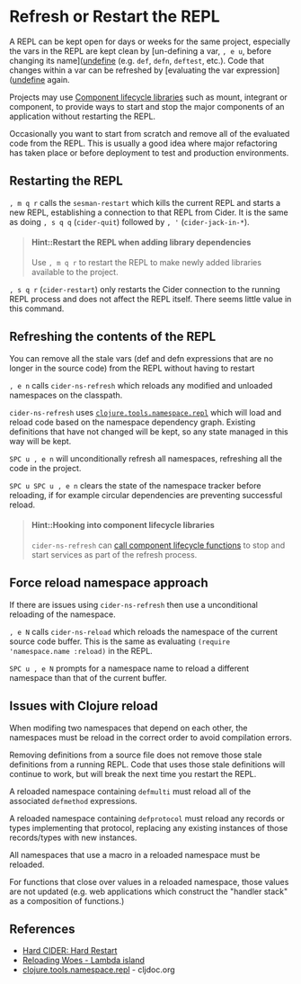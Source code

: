 # Refresh or Restart the REPL
A REPL can be kept open for days or weeks for the same project, especially the vars in the REPL are kept clean by [un-defining a var, `, e u`, before changing its name]([undefine](/evaluating-clojure/undefine.md)  (e.g. `def`, `defn`, `deftest`, etc.).  Code that changes within a var can be refreshed by [evaluating the var expression]([undefine](/evaluating-clojure/) again.

Projects may use [Component lifecycle libraries](component-lifecycle.md) such as mount, integrant or component, to provide ways to start and stop the major components of an application without restarting the REPL.

Occasionally you want to start from scratch and remove all of the evaluated code from the REPL.  This is usually a good idea where major refactoring has taken place or before deployment to test and production environments.

## Restarting the REPL
`, m q r` calls the `sesman-restart` which kills the current REPL and starts a new REPL, establishing a connection to that REPL from Cider. It is the same as doing `, s q q` (`cider-quit`) followed by `, '` (`cider-jack-in-*`).

> #### Hint::Restart the REPL when adding library dependencies
> Use `, m q r` to restart the REPL to make newly added libraries available to the project.

`, s q r` (`cider-restart`) only restarts the Cider connection to the running REPL process and does not affect the REPL itself.  There seems little value in this command.


## Refreshing the contents of the REPL
You can remove all the stale vars (def and defn expressions that are no longer in the source code) from the REPL without having to restart

`, e n` calls `cider-ns-refresh` which reloads any modified and unloaded namespaces on the classpath.

`cider-ns-refresh` uses [`clojure.tools.namespace.repl`](https://github.com/clojure/tools.namespace) which will load and reload code based on the namespace dependency graph. Existing definitions that have not changed will be kept, so any state managed in this way will be kept.

`SPC u , e n` will unconditionally refresh all namespaces, refreshing all the code in the project.

`SPC u SPC u , e n` clears the state of the namespace tracker before reloading, if for example circular dependencies are preventing successful reload.

> #### Hint::Hooking into component lifecycle libraries
> `cider-ns-refresh` can [call component lifecycle functions](/clojure-repl/component-lifecycle.md) to stop and start services as part of the refresh process.

## Force reload namespace approach
If there are issues using `cider-ns-refresh` then use a unconditional reloading of the namespace.

`, e N` calls `cider-ns-reload` which reloads the namespace of the current source code buffer.  This is the same as evaluating `(require 'namespace.name :reload)` in the REPL.

`SPC u , e N` prompts for a namespace name to reload a different namespace than that of the current buffer.


## Issues with Clojure reload
When modifing two namespaces that depend on each other, the namespaces must be reload in the correct order to avoid compilation errors.

Removing definitions from a source file does not remove those stale definitions from a running REPL.  Code that uses those stale definitions will continue to work, but will break the next time you restart the REPL.

A reloaded namespace containing `defmulti` must reload all of the associated `defmethod` expressions.

A reloaded namespace containing `defprotocol` must reload any records or types implementing that protocol,  replacing any existing instances of those records/types with new instances.

All namespaces that use a macro in a reloaded namespace must be reloaded.

For functions that close over values in a reloaded namespace, those values are not updated (e.g. web applications which construct the "handler stack" as a composition of functions.)


## References
* [Hard CIDER: Hard Restart](https://metaredux.com/posts/2019/11/07/hard-cider-hard-restart.html)
* [Reloading Woes - Lambda island](https://lambdaisland.com/blog/2018-02-09-reloading-woes)
* [clojure.tools.namespace.repl](https://cljdoc.org/d/org.clojure/tools.namespace/0.3.1/api/clojure.tools.namespace.repl) - cljdoc.org
